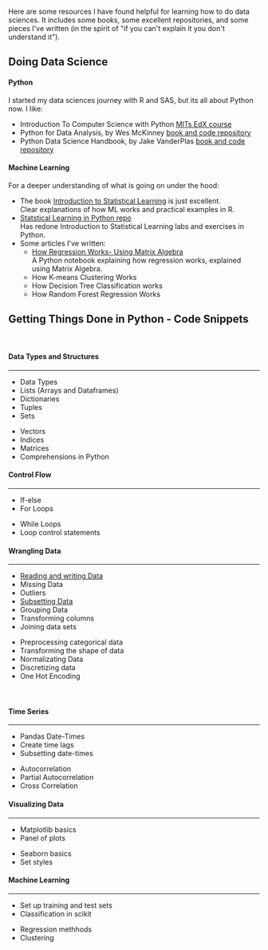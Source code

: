 Here are some resources I have found helpful for learning how to do data sciences.  It includes some books, some excellent repositories, and some pieces I've written (in the spirit of "if you can't explain it you don't understand it"). 

## Doing Data Science

#### Python
I started my data sciences journey with R and SAS, but its all about Python now. I like:
* Introduction To Computer Science with Python <a href="https://www.edx.org/course/introduction-to-computer-science-and-programming-7" rel="nofollow"> MITs EdX course</a>
* Python for Data Analysis, by Wes McKinney <a href="https://github.com/wesm/pydata-book/" rel="nofollow"> book and code repository</a>
* Python Data Science Handbook, by Jake VanderPlas <a href="https://jakevdp.github.io/PythonDataScienceHandbook/" rel="nofollow"> book and code repository</a>

#### Machine Learning
For a deeper understanding of what is going on under the hood: 
* The book <a href="http://faculty.marshall.usc.edu/gareth-james/ISL/" rel="nofollow">Introduction to Statistical Learning</a> is just excellent. <br>Clear explanations of how ML works and practical examples in R. 
* <a href="https://github.com/JWarmenhoven/ISLR-python" rel="nofollow">Statstical Learning in Python repo</a> <br> Has redone Introduction to Statistical Learning labs and exercises in Python.
* Some articles I've written:
    * <a href="https://mattconners.github.io/RegressionusingMatrixAlgebra"> How Regression Works- Using Matrix Algebra </a> <br> 
    A Python notebook explaining how regression works, explained using Matrix Algebra.
    * How K-means Clustering Works
    * How Decision Tree Classification works
    * How Random Forest Regression Works 

## Getting Things Done in Python - Code Snippets
<br>


#### Data Types and Structures
<hr>
<div class="div1">
    <ul>
        <li>Data Types </li>
        <li>Lists (Arrays and Dataframes)</li>
        <li>Dictionaries</li>
       <li> Tuples</li>
       <li>Sets</li>
    </ul>
</div>

<div class="div2">
    <ul>
        <li>Vectors </li>
         <li>Indices </li>
        <li>Matrices </li>   
       <li>Comprehensions in Python</li> 
    </ul>
   
  </div>

####  Control Flow
<hr>
<div class="div1">
    <ul>
        <li>If-else</li>
        <li>For Loops</li>
    </ul>
</div>

<div class="div2">
    <ul>
      <li>While Loops</li>
      <li>Loop control statements</li>
    </ul>
</div>

####  Wrangling Data
<hr>
<div class="div1">
    <ul>
       <li><a href="https://mattconners.github.io/docs/pandasmd">Reading and writing Data</a></li>
       <li>Missing Data </li>
       <li> Outliers</li>
       <li><a href="https://mattconners.github.io/docs/Subsetting_Data"> Subsetting Data </a></li>
       <li>Grouping Data</li>
       <li>Transforming columns </li>
       <li> Joining data sets</li>
    </ul>
</div>

<div class="div2">
    <ul>
        <li> Preprocessing categorical data</li>
       <li>Transforming the shape of data </li>
       <li>Normalizating Data</li>
       <li>Discretizing data</li>
      <li> One Hot Encoding</li>
       <br>
       <br>
    </ul>
   
  </div>


####  Time Series
<hr>
<div class="div1">
    <ul>
       <li>Pandas Date-Times </li>
       <li>Create time lags</li>
       <li>Subsetting date-times</li>
    </ul>
</div>

<div class="div2">
    <ul>
        <li>Autocorrelation</li>
        <li>Partial Autocorrelation</li>
       <li>Cross Correlation </li>
    </ul>
   
  </div>

####  Visualizing Data
<hr>
<div class="div1">
    <ul>
        <li>Matplotlib basics</li>
        <li>Panel of plots</li>
    </ul>
</div>

<div class="div2">
    <ul>
        <li>Seaborn basics</li>
        <li>Set styles</li>
    </ul>
   
  </div>


####  Machine Learning
<hr>
<div class="div1">
    <ul>
        <li>Set up training and test sets</li>
        <li>Classification in scikit</li>
    </ul>
</div>

<div class="div2">
    <ul>
        <li>Regression methhods </li>
        <li>Clustering </li>
    </ul>
   
  </div>
  

  <div class="footer sticky-footer">  
   <br />
      <br />
      <br />
      <br />
  </div>


